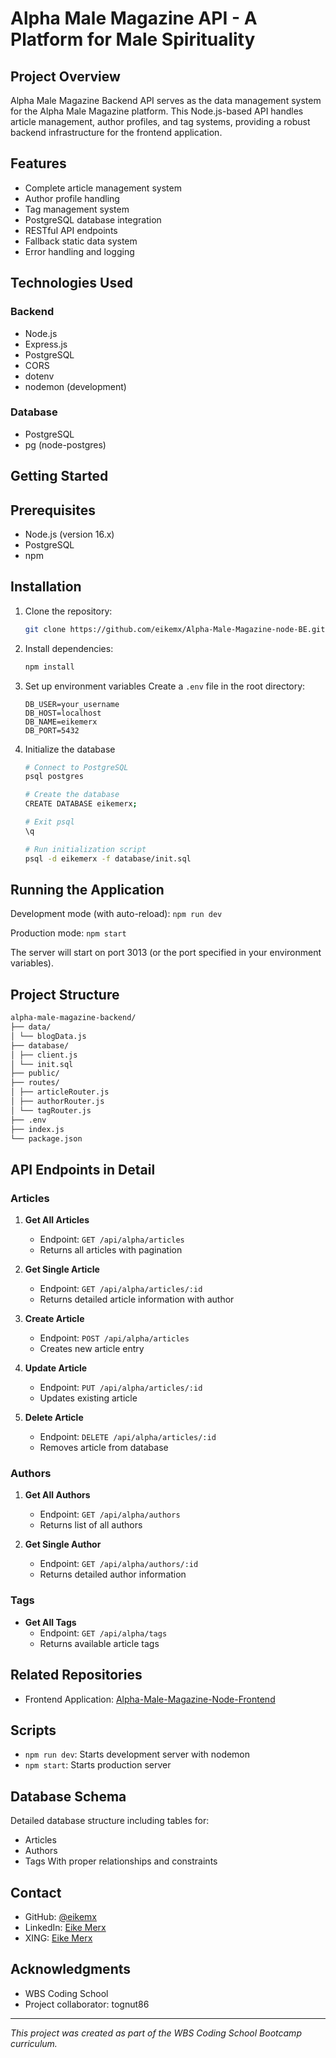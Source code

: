 # Alpha Male Magazine API - A Platform for Male Spirituality

## Project Overview
Alpha Male Magazine Backend API serves as the data management system for the Alpha Male Magazine platform. This Node.js-based API handles article management, author profiles, and tag systems, providing a robust backend infrastructure for the frontend application.

## Features
- Complete article management system
- Author profile handling
- Tag management system
- PostgreSQL database integration
- RESTful API endpoints
- Fallback static data system
- Error handling and logging

## Technologies Used
### Backend
- Node.js
- Express.js
- PostgreSQL
- CORS
- dotenv
- nodemon (development)

### Database
- PostgreSQL
- pg (node-postgres)

## Getting Started
## Prerequisites
- Node.js (version 16.x)
- PostgreSQL
- npm

## Installation

1. Clone the repository:
    ```bash
    git clone https://github.com/eikemx/Alpha-Male-Magazine-node-BE.git
    ```

2. Install dependencies:
    ```bash
    npm install
    ```

3. Set up environment variables
    Create a `.env` file in the root directory:
    ```env
    DB_USER=your_username
    DB_HOST=localhost
    DB_NAME=eikemerx
    DB_PORT=5432
    ```

4. Initialize the database
   ````bash
   # Connect to PostgreSQL
   psql postgres

   # Create the database
   CREATE DATABASE eikemerx;

   # Exit psql
   \q

   # Run initialization script
   psql -d eikemerx -f database/init.sql
   ````

## Running the Application

Development mode (with auto-reload):
    ```
    npm run dev
    ```

Production mode:
    ```
    npm start
    ```

The server will start on port 3013 (or the port specified in your environment variables).

## Project Structure

```bash
alpha-male-magazine-backend/
├── data/
│ └── blogData.js
├── database/
│ ├── client.js
│ └── init.sql
├── public/
├── routes/
│ ├── articleRouter.js
│ ├── authorRouter.js
│ └── tagRouter.js
├── .env
├── index.js
└── package.json
```

## API Endpoints in Detail

### Articles
1. **Get All Articles**
   - Endpoint: `GET /api/alpha/articles`
   - Returns all articles with pagination

2. **Get Single Article**
   - Endpoint: `GET /api/alpha/articles/:id`
   - Returns detailed article information with author

3. **Create Article**
   - Endpoint: `POST /api/alpha/articles`
   - Creates new article entry

4. **Update Article**
   - Endpoint: `PUT /api/alpha/articles/:id`
   - Updates existing article

5. **Delete Article**
   - Endpoint: `DELETE /api/alpha/articles/:id`
   - Removes article from database

### Authors
1. **Get All Authors**
   - Endpoint: `GET /api/alpha/authors`
   - Returns list of all authors

2. **Get Single Author**
   - Endpoint: `GET /api/alpha/authors/:id`
   - Returns detailed author information

### Tags
- **Get All Tags**
  - Endpoint: `GET /api/alpha/tags`
  - Returns available article tags

## Related Repositories
- Frontend Application: [Alpha-Male-Magazine-Node-Frontend](https://github.com/eikemx/Alpha-Male-Magazine-node-FE)

## Scripts
- `npm run dev`: Starts development server with nodemon
- `npm start`: Starts production server

## Database Schema
Detailed database structure including tables for:
- Articles
- Authors
- Tags
With proper relationships and constraints

## Contact
- GitHub: [@eikemx](https://github.com/eikemx)
- LinkedIn: [Eike Merx](https://www.linkedin.com/in/eike-merx-50b111216/)
- XING: [Eike Merx](https://www.xing.com/profile/Eike_Merx/web_profiles)

## Acknowledgments
- WBS Coding School
- Project collaborator: tognut86

---
*This project was created as part of the WBS Coding School Bootcamp curriculum.*